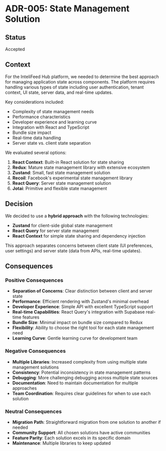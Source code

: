 # ADR-005: State Management Solution

## Status

Accepted

## Context

For the InteliFeed Hub platform, we needed to determine the best approach for managing application state across components. The platform requires handling various types of state including user authentication, tenant context, UI state, server data, and real-time updates.

Key considerations included:
- Complexity of state management needs
- Performance characteristics
- Developer experience and learning curve
- Integration with React and TypeScript
- Bundle size impact
- Real-time data handling
- Server state vs. client state separation

We evaluated several options:
1. **React Context**: Built-in React solution for state sharing
2. **Redux**: Mature state management library with extensive ecosystem
3. **Zustand**: Small, fast state management solution
4. **Recoil**: Facebook's experimental state management library
5. **React Query**: Server state management solution
6. **Jotai**: Primitive and flexible state management

## Decision

We decided to use a **hybrid approach** with the following technologies:
- **Zustand** for client-side global state management
- **React Query** for server state management
- **React Context** for simple state sharing and dependency injection

This approach separates concerns between client state (UI preferences, user settings) and server state (data from APIs, real-time updates).

## Consequences

### Positive Consequences
- **Separation of Concerns**: Clear distinction between client and server state
- **Performance**: Efficient rendering with Zustand's minimal overhead
- **Developer Experience**: Simple API with excellent TypeScript support
- **Real-time Capabilities**: React Query's integration with Supabase real-time features
- **Bundle Size**: Minimal impact on bundle size compared to Redux
- **Flexibility**: Ability to choose the right tool for each state management need
- **Learning Curve**: Gentle learning curve for development team

### Negative Consequences
- **Multiple Libraries**: Increased complexity from using multiple state management solutions
- **Consistency**: Potential inconsistency in state management patterns
- **Debugging**: More challenging debugging across multiple state sources
- **Documentation**: Need to maintain documentation for multiple approaches
- **Team Coordination**: Requires clear guidelines for when to use each solution

### Neutral Consequences
- **Migration Path**: Straightforward migration from one solution to another if needed
- **Community Support**: All chosen solutions have active communities
- **Feature Parity**: Each solution excels in its specific domain
- **Maintenance**: Multiple libraries to keep updated